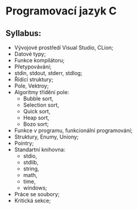 # Programovací jazyk C

## Syllabus:

- Vývojové prostředí Visual Studio, CLion;
- Datové typy;
- Funkce kompilátoru;
- Přetypovávání;
- stdin, stdout, stderr, stdlog;
- Řídící struktury;
- Pole, Vektroy;
- Algoritmy třídění pole:
    - Bubble sort,
    - Selection sort,
    - Quick sort,
    - Heap sort,
    - Bozo sort;
- Funkce v programu, funkcionální programování;
- Struktury, Enumy, Uniony;
- Pointry;
- Standartní knihovna:
    - stdio, 
    - stdlib, 
    - string,
    - math,
    - time,
    - windows;
- Práce se soubory;
- Kritická sekce;
